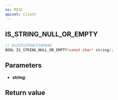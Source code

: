 ```yaml
---
ns: MISC
apiset: client
---
```

## IS_STRING_NULL_OR_EMPTY

```c
// 0x2CF12F9ACF18F048
BOOL IS_STRING_NULL_OR_EMPTY(const char* string);
```


## Parameters
* **string**:

## Return value

